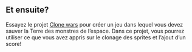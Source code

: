 ## Et ensuite?

Essayez le projet [Clone wars](https://projects.raspberrypi.org/en/projects/clone-wars) pour créer un jeu dans lequel vous devez sauver la Terre des monstres de l’espace. Dans ce projet, vous pourrez utiliser ce que vous avez appris sur le clonage des sprites et l’ajout d’un score!